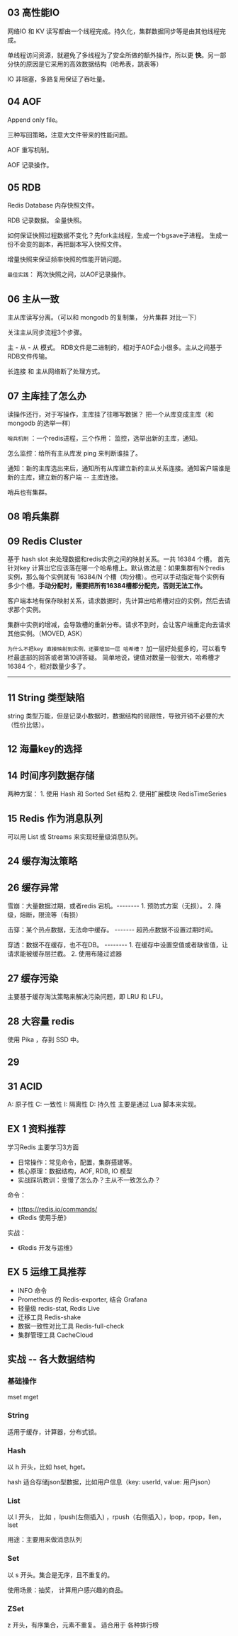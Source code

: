

## 03 高性能IO

网络IO 和 KV 读写都由一个线程完成。持久化，集群数据同步等是由其他线程完成。

单线程访问资源，就避免了多线程为了安全所做的额外操作，所以更 **快**。另一部分快的原因是它采用的高效数据结构（哈希表，跳表等）

IO 非阻塞，多路复用保证了吞吐量。

## 04 AOF

Append only file。

三种写回策略，注意大文件带来的性能问题。

AOF 重写机制。

AOF 记录操作。



## 05 RDB

Redis Database 内存快照文件。

RDB 记录数据。 全量快照。

如何保证快照过程数据不变化？先fork主线程，生成一个bgsave子进程。 生成一份不会变的副本，再把副本写入快照文件。

增量快照来保证频率快照的性能开销问题。

`最佳实践`： 两次快照之间，以AOF记录操作。 

## 06 主从一致

主从库读写分离。（可以和 mongodb 的复制集， 分片集群  对比一下）

关注主从同步流程3个步骤。

主 - 从 - 从 模式。 RDB文件是二进制的，相对于AOF会小很多。主从之间基于RDB文件传输。

长连接  和 主从网络断了处理方式。

## 07 主库挂了怎么办

读操作还行，对于写操作，主库挂了往哪写数据？ 把一个从库变成主库（和 mongodb 的选举一样）

`哨兵机制` ：一个redis进程，三个作用： 监控，选举出新的主库，通知。

怎么监控：给所有主从库发  ping 来判断谁挂了。

通知：新的主库选出来后，通知所有从库建立新的主从关系连接。通知客户端谁是新的主库，建立新的客户端 -- 主库连接。

哨兵也有集群。

## 08 哨兵集群



## 09 Redis Cluster

基于 hash slot 来处理数据和redis实例之间的映射关系。一共 16384 个槽。 首先 针对key 计算出它应该落在哪一个哈希槽上。默认做法是：如果集群有N个redis实例，那么每个实例就有 16384/N 个槽（均分槽）。也可以手动指定每个实例有多少个槽。**手动分配时，需要把所有16384槽都分配完，否则无法工作。**

客户端本地有保存映射关系，请求数据时，先计算出哈希槽对应的实例，然后去请求那个实例。

集群中实例的增减，会导致槽的重新分布。请求不到时，会让客户端重定向去请求其他实例。（MOVED, ASK）

`为什么不把key 直接映射到实例，还要增加一层 哈希槽？` 加一层好处挺多的，可以看专栏最底部的回答或者第10讲答疑。 简单地说，键值对数量一般很大，哈希槽才  16384 个，相对数量少多了。

---------

## 11 String 类型缺陷

string 类型万能，但是记录小数据时，数据结构的局限性，导致开销不必要的大（性价比低）。

## 12 海量key的选择



## 14 时间序列数据存储

两种方案： 1. 使用 Hash 和  Sorted Set 结构     2. 使用扩展模块 RedisTimeSeries

## 15 Redis 作为消息队列

可以用 List 或 Streams 来实现轻量级消息队列。

## 24 缓存淘汰策略



## 26 缓存异常

雪崩：大量数据过期，或者redis 宕机。--------  1. 预防式方案（无损）。 2. 降级，熔断，限流等（有损）

击穿：某个热点数据，无法命中缓存。  ------- 超热点数据不设置过期时间。

穿透：数据不在缓存，也不在DB。 -------- 1. 在缓存中设置空值或者缺省值，让请求能被缓存层拦截。 2. 使用布隆过滤器



## 27 缓存污染
主要基于缓存淘汰策略来解决污染问题，即 LRU 和 LFU。

## 28 大容量 redis
使用 Pika ，存到 SSD 中。

## 29 

## 31 ACID
A: 原子性
C: 一致性
I: 隔离性
D: 持久性
主要是通过 Lua 脚本来实现。

## EX 1 资料推荐
学习Redis 主要学习3方面
- 日常操作：常见命令，配置，集群搭建等。
- 核心原理：数据结构，AOF, RDB, IO 模型
- 实战踩坑教训：变慢了怎么办？主从不一致怎么办？

命令：
- https://redis.io/commands/
- 《Redis 使用手册》

实战：
- 《Redis 开发与运维》



## EX 5 运维工具推荐
- INFO 命令
- Prometheus 的 Redis-exporter, 结合 Grafana
- 轻量级 redis-stat,  Redis Live
- 迁移工具 Redis-shake
- 数据一致性对比工具 Redis-full-check
- 集群管理工具 CacheCloud


## 实战 -- 各大数据结构
### 基础操作
mset
mget

### String

适用于缓存，计算器，分布式锁。

### Hash

以 h 开头，比如 hset,  hget。

hash 适合存储json型数据，比如用户信息（key: userId,  value: 用户json）

### List

以 l 开头， 比如 ，lpush(左侧插入) ，rpush（右侧插入），lpop，rpop，llen，lset

用途：主要用来做消息队列

### Set

以 s 开头。集合是无序，且不重复的。 

使用场景：抽奖， 计算用户感兴趣的商品。

### ZSet

z 开头，有序集合，元素不重复。 适合用于 各种排行榜

